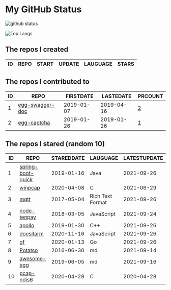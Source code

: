 # My GitHub Status

<img src="https://github-readme-stats-1.yihong0618.vercel.app/api?username=jc-lathander&show_icons=true&&&hide_title=true&count_private=true" alt="github status" />

![Top Langs](https://github-readme-stats-1.yihong0618.vercel.app/api/top-langs/?username=jc-lathander&layout=compact)

<!--START_SECTION:my_github-->
## The repos I created
| ID | REPO | START | UPDATE | LAUGUAGE | STARS |
|----|------|-------|--------|----------|-------|

## The repos I contributed to
| ID |                                REPO                                | FIRSTDATE  | LASTEDATE  |                                          PRCOUNT                                           |
|----|--------------------------------------------------------------------|------------|------------|--------------------------------------------------------------------------------------------|
|  1 | [egg-swagger-doc](https://github.com/Yanshijie-EL/egg-swagger-doc) | 2019-01-07 | 2019-04-16 | [2](https://github.com/Yanshijie-EL/egg-swagger-doc/pulls?q=is%3Apr+author%3Ajc-lathander) |
|  2 | [egg-captcha](https://github.com/Raoul1996/egg-captcha)            | 2019-01-26 | 2019-01-26 | [1](https://github.com/Raoul1996/egg-captcha/pulls?q=is%3Apr+author%3Ajc-lathander)        |

## The repos I stared (random 10)
| ID |                                 REPO                                  | STAREDDATE |     LAUGUAGE     | LATESTUPDATE |
|----|-----------------------------------------------------------------------|------------|------------------|--------------|
|  1 | [spring-boot-quick](https://github.com/vector4wang/spring-boot-quick) | 2019-01-16 | Java             | 2021-09-26   |
|  2 | [winpcap](https://github.com/patmarion/winpcap)                       | 2020-04-08 | C                | 2021-06-29   |
|  3 | [mqtt](https://github.com/mcxiaoke/mqtt)                              | 2017-05-04 | Rich Text Format | 2021-09-26   |
|  4 | [node-tenpay](https://github.com/befinal/node-tenpay)                 | 2018-03-05 | JavaScript       | 2021-09-24   |
|  5 | [apollo](https://github.com/ApolloAuto/apollo)                        | 2019-01-30 | C++              | 2021-09-26   |
|  6 | [doesitarm](https://github.com/ThatGuySam/doesitarm)                  | 2020-11-16 | JavaScript       | 2021-09-26   |
|  7 | [gf](https://github.com/gogf/gf)                                      | 2020-01-13 | Go               | 2021-09-26   |
|  8 | [Potatso](https://github.com/icodesign/Potatso)                       | 2016-06-30 | md               | 2021-09-14   |
|  9 | [awesome-egg](https://github.com/eggjs/awesome-egg)                   | 2019-06-05 | md               | 2021-09-16   |
| 10 | [pcap-ndis6](https://github.com/SageAxcess/pcap-ndis6)                | 2020-04-28 | C                | 2020-04-28   |

<!--END_SECTION:my_github-->
